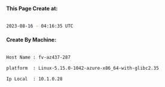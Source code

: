 
   
#### This Page Create at:

```bash

2023-08-16 - 04:16:35 UTC

```

#### Create By Machine:

```bash

Host Name : fv-az437-287

platform  : Linux-5.15.0-1042-azure-x86_64-with-glibc2.35

Ip Local  : 10.1.0.28

```

